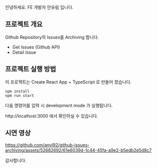 안녕하세요. FE 개발자 안유림 입니다.

## 프로젝트 개요

Github Repository의 Issues를 Archiving 합니다.

- Get Issues (Github API)
- Detail Issue

## 프로젝트 실행 방법

이 프로젝트는 Create React App + TypeScript 로 만들어 졌습니다.

```shell
npm install
npm run start
```

다음 명령어를 입력 시 development mode 가 실행됩니다.

http://localhost:3000 에서 확인하실 수 있습니다.

## 시연 영상



https://github.com/anyl92/github-issues-archiving/assets/52682692/61e6039d-1c44-45fa-a9e2-b5edb2e5d8c7



감사합니다.
